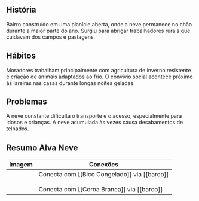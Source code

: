 ## História  
Bairro construído em uma planície aberta, onde a neve permanece no chão durante a maior parte do ano. Surgiu para abrigar trabalhadores rurais que cuidavam dos campos e pastagens.

## Hábitos  
Moradores trabalham principalmente com agricultura de inverno resistente e criação de animais adaptados ao frio. O convívio social acontece próximo às lareiras nas casas durante longas noites geladas.

## Problemas  
A neve constante dificulta o transporte e o acesso, especialmente para idosos e crianças. A neve acumulada às vezes causa desabamentos de telhados.

## Resumo Alva Neve


| Imagem | Conexões                                                                                        |
| ------ | ----------------------------------------------------------------------------------------------- |
|        | Conecta com [[Bico Congelado]] via [[barco]] <br><br>Conecta com [[Coroa Branca]] via [[barco]] |

